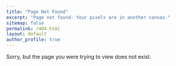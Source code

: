 ```yaml
---
title: "Page Not Found"
excerpt: "Page not found. Your pixels are in another canvas."
sitemap: false
permalink: /404.html
layout: default
author_profile: true
---
```


Sorry, but the page you were trying to view does not exist.